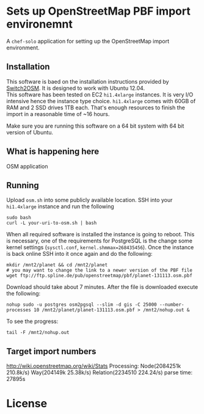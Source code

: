 # Sets up OpenStreetMap PBF import environemnt

A `chef-solo` application for setting up the OpenStreetMap import environment.

## Installation

This software is baed on the installation instructions provided by [Switch2OSM](http://switch2osm.org/serving-tiles/manually-building-a-tile-server-12-04/). It is designed to work with Ubuntu 12.04.  
This software has been tested on EC2 `hi1.4xlarge` instances. It is very I/O intensive hence the instance type choice. `hi1.4xlarge` comes with 60GB of RAM and 2 SSD drives 1TB each. That's enough resources to finish the import in a reasonable time of ~16 hours.

Make sure you are running this software on a 64 bit system with 64 bit version of Ubuntu.

## What is happening here

OSM application

## Running

Upload `osm.sh` into some publicly available location. SSH into your `hi1.4xlarge` instance and run the following

    sudo bash
    curl -L your-uri-to-osm.sh | bash

When all required software is installed the instance is going to reboot. This is necessary, one of the requirements for PostgreSQL is the change some kernel settings (`sysctl.conf`, `kernel.shmmax=268435456`). Once the instance is back online SSH into it once again and do the following:

    mkdir /mnt2/planet && cd /mnt2/planet
    # you may want to change the link to a newer version of the PBF file
    wget ftp://ftp.spline.de/pub/openstreetmap/pbf/planet-131113.osm.pbf

Download should take about 7 minutes. After the file is downloaded execute the following:

    nohup sudo -u postgres osm2pgsql --slim -d gis -C 25000 --number-processes 10 /mnt2/planet/planet-131113.osm.pbf > /mnt2/nohup.out &

To see the progress:

    tail -F /mnt2/nohup.out

## Target import numbers

http://wiki.openstreetmap.org/wiki/Stats
Processing: Node(2084251k 210.8k/s) Way(204149k 25.38k/s) Relation(2234510 224.24/s)  parse time: 27895s

# License